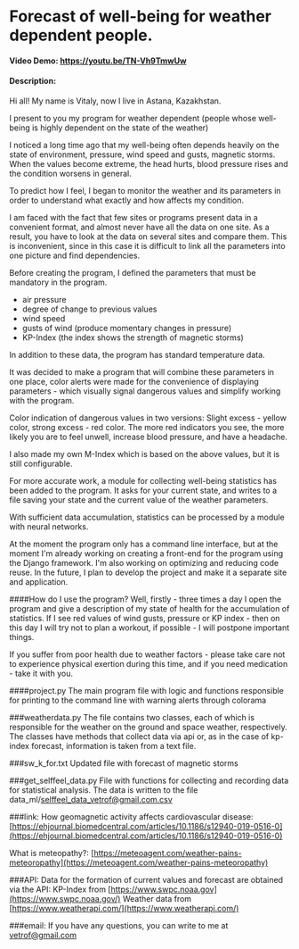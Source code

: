 # Forecast of well-being for weather dependent people.
#### Video Demo:  https://youtu.be/TN-Vh9TmwUw
#### Description:

Hi all! My name is Vitaly, now I live in Astana, Kazakhstan.

I present to you my program for weather dependent (people whose well-being is
highly dependent on the state of the weather)

I noticed a long time ago that my well-being often depends heavily on the state of
environment, pressure, wind speed and gusts, magnetic
storms. When the values become extreme, the head hurts,
blood pressure rises and the condition worsens in general.

To predict how I feel, I began to monitor the weather and its parameters in 
order to understand what exactly and how affects my condition.

I am faced with the fact that few sites or programs present data in a 
convenient format, and almost never have all the data on one site.
As a result, you have to look at the data on several sites and compare them.
This is inconvenient, since in this case it is difficult to link all the
parameters into one
picture and find dependencies.

Before creating the program, I defined the parameters that must be mandatory 
in the program.

- air pressure
- degree of change to previous values
- wind speed
- gusts of wind (produce momentary changes in pressure)
- KP-Index (the index shows the strength of magnetic storms)

In addition to these data, the program has standard temperature data.

It was decided to make a program that will combine these parameters in one 
place, color alerts were made for the convenience of displaying parameters -
which visually signal dangerous values and simplify working with the program.

Color indication of dangerous values in two versions: Slight excess - yellow 
color, strong excess - red color. The more red indicators you see, the more 
likely you are to feel unwell, increase blood pressure, and have a headache.

I also made my own M-Index which is based on the above values, but it is still
configurable.

For more accurate work, a module for collecting well-being statistics has been
added to the program. It asks for your current state, and writes to a file 
saving your state and the current value of the weather parameters.

With sufficient data accumulation, statistics can be processed by a module with 
neural networks.

At the moment the program only has a command line interface, but at the 
moment I'm already working on creating a front-end for the program using 
the Django framework.
I'm also working on optimizing and reducing code reuse.
In the future, I plan to develop the project and make it a separate site and
application.

####How do I use the program?
Well, firstly - three times a day I open the program and give a description
of my state of health for the accumulation of statistics.
If I see red values of wind gusts, pressure or KP index - then on this day 
I will try not to plan a workout, if possible - I will postpone important things.

If you suffer from poor health due to weather factors - please take care
not to experience physical exertion during this time, and if you need
medication - take it with you.

####project.py
The main program file with logic and functions responsible for printing to
the command line with warning alerts through colorama

###weatherdata.py
The file contains two classes, each of which is responsible for the weather
on the ground and space weather, respectively. The classes have methods 
that collect data via api or, as in the case of kp-index forecast,
information is taken from a text file.

###sw_k_for.txt
Updated file with forecast of magnetic storms

###get_selffeel_data.py
File with functions for collecting and recording data for statistical analysis.
The data is written to the file data_ml/selffeel_data_vetrof@gmail.com.csv

###link:
How geomagnetic activity affects cardiovascular disease:
[https://ehjournal.biomedcentral.com/articles/10.1186/s12940-019-0516-0](https://ehjournal.biomedcentral.com/articles/10.1186/s12940-019-0516-0)

What is meteopathy?:
[https://meteoagent.com/weather-pains-meteoropathy](https://meteoagent.com/weather-pains-meteoropathy)

###API:
Data for the formation of current values and forecast are obtained via the API:
KP-Index from [https://www.swpc.noaa.gov](https://www.swpc.noaa.gov/)
Weather data from [https://www.weatherapi.com/](https://www.weatherapi.com/)

###email:
If you have any questions, you can write to me at vetrof@gmail.com